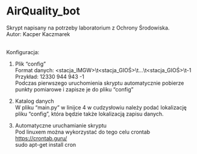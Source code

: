 # AirQuality_bot

Skrypt napisany na potrzeby laboratorium z Ochrony Środowiska. <br />
Autor:  Kacper Kaczmarek  <br />
 <br />

Konfiguracja: <br />
1.  Plik “config” <br />
    Format danych: <stacja_IMGW>\t<stacja_GIOŚ>\t…\t<stacja_GIOŚ>\t-1 <br />
    Przykład: 12330	944	943	-1 <br />
    Podczas pierwszego uruchomienia skryptu automatycznie pobierze punkty pomiarowe i zapisze je do pliku “config” <br />

2.  Katalog danych<br />
    W pliku “main.py” w linijce 4 w cudzysłowiu należy podać lokalizację pliku “config”, która będzie także lokalizacją zapisu danych. <br />

3.  Automatyczne uruchamianie skryptu<br />
    Pod linuxem można wykorzystać do tego celu crontab <br />
    https://crontab.guru/ <br />
    sudo apt-get install cron <br />

